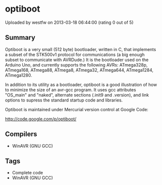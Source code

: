 # optiboot

Uploaded by westfw on 2013-03-18 06:44:00 (rating 0 out of 5)

## Summary

Optiboot is a very small (512 byte) bootloader, written in C, that implements a subset of the STK500v1 protocol for communications (a big enough subset to communicate with AVRDude.) It is the bootloader used on the Arduino Uno, and currently supports the following AVRs: ATmega328p, ATmega168, ATmega88, ATmega8, ATmega32, ATmega644, ATmega1284, ATmega1280.


In addition to its utility as a bootloader, optiboot is a good illustration of how to minimize the size of an avr-gcc program. It uses gcc attributes "OS\_main" and "naked", alternate sections (.init9 and .version), and link options to supress the standard startup code and libraries.


Optiboot is maintained under Mercurial version control at Google Code:  

<http://code.google.com/p/optiboot/>

## Compilers

- WinAVR (GNU GCC)

## Tags

- Complete code
- WinAVR (GNU GCC)
